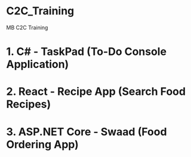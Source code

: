# C2C_Training
 MB C2C Training
 
# 1. C# - TaskPad (To-Do Console Application)

# 2. React - Recipe App (Search Food Recipes)

# 3. ASP.NET Core - Swaad (Food Ordering App)
